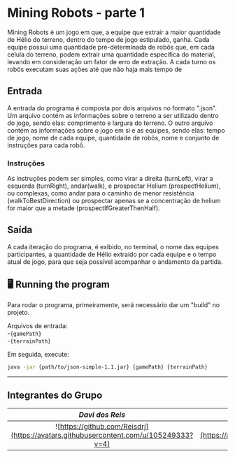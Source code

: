 # Mining Robots - parte 1

Mining Robots é um jogo em que, a equipe que extrair a maior quantidade de Hélio do terreno, dentro do tempo de jogo estipulado, ganha. 
Cada equipe possui uma quantidade pré-determinada de robôs que, em cada célula do terreno, podem extrair uma quantidade específica do material, levando em
consideração um fator de erro de extração. A cada turno os robôs executam suas ações até que não haja mais tempo de

## Entrada

A entrada do programa é composta por dois arquivos no formato ".json". Um arquivo contém as informações sobre o terreno a ser utilizado dentro do jogo, sendo elas: comprimento e largura do terreno. O outro arquivo contém as informações sobre o jogo em si e as equipes, sendo elas: tempo de jogo, nome de cada equipe, quantidade de robôs, nome e conjunto de instruções para cada robô.

### Instruções

As instruções podem ser simples, como virar a direita (turnLeft), virar a esquerda (turnRight), andar(walk), e prospectar Helium (prospectHelium), ou complexas, como andar para o caminho de menor resistência (walkToBestDirection) ou prospectar apenas se a concentração de helium for maior que a metade (prospectIfGreaterThenHalf).

## Saída

A cada iteração do programa, é exibido, no terminal, o nome das equipes participantes, a quantidade de Hélio extraído por cada equipe e o tempo atual de jogo, para que seja possível acompanhar o andamento da partida.

## 🖥 Running the program
Para rodar o programa, primeiramente, será necessário dar um "build" no projeto.

Arquivos de entrada:<br>
-`{gamePath}`<br>
-`{terrainPath}`

Em seguida, execute:
```bash
java -jar {path/to/json-simple-1.1.jar} {gamePath} {terrainPath}
```
---

## Integrantes do Grupo

| _Davi dos Reis_ | _Guilherme Francis_ | _Wasterman Ávila Apolinário_ |
| :-: | :-: | :-: |
| ![https://github.com/Reisdrj](https://avatars.githubusercontent.com/u/105249333?v=4) | ![https://github.com/GuilhermeDex](https://avatars.githubusercontent.com/u/130943190?v=4) | ![https://github.com/Was-App](https://avatars.githubusercontent.com/u/119600193?v=4) |

&nbsp;



